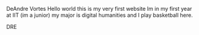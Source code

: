 DeAndre Vortes 
Hello world this is my very first website
Im in my first year at IIT (im a junior) my major is digital humanities and I play basketball here.

DRE
